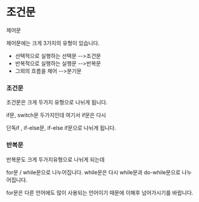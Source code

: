 # 조건문

제어문

제어문에는 크게 3가지의 유형이 있습니다.

* 선택적으로 실행하는 선택문 --&gt;조건문
* 반복적으로 실행하는 실행문 --&gt;반복문
* 그외의 흐름을 제어                 --&gt;분기문

### 조건문

조건문은 크게 두가지 유형으로 나뉘게 됩니다.

if문, switch문 두가지인데 여기서 if문은 다시

단독if , if-else문, if-else if문으로 나뉘게 됩니다.



### 반복문

반복문도 크게 두가지유형으로 나뉘게 되는데

for문 / while문으로 나누어집니다. while문은 다시 while문과 do-while문으로 나누어집니다.

for문은 다른 언어에도 많이 사용되는 언어이기 때문에 이해후 넘어가시기를 바랍니다.



